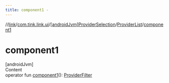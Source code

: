 ```yaml
---
title: component1 -
---
```

//[link](../../../index.md)/[com.tink.link.ui](../../index.md)/[[androidJvm]ProviderSelection](../index.md)/[ProviderList](index.md)/[component1](component1.md)



# component1  
[androidJvm]  
Content  
operator fun [component1](component1.md)(): [ProviderFilter](../../../com.tink.service.provider/[android-jvm]-provider-filter/index.md)  



